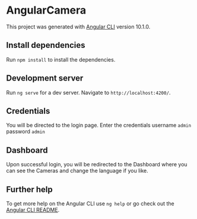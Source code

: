 # AngularCamera

This project was generated with [Angular CLI](https://github.com/angular/angular-cli) version 10.1.0.

## Install dependencies

Run `npm install` to install the dependencies.


## Development server

Run `ng serve` for a dev server. Navigate to `http://localhost:4200/`. 

## Credentials

You will be directed to the login page. Enter the credentials
username `admin`
password `admin`

## Dashboard

Upon successful login, you will be redirected to the Dashboard where you can see the Cameras and change the language if you like.

## Further help

To get more help on the Angular CLI use `ng help` or go check out the [Angular CLI README](https://github.com/angular/angular-cli/blob/master/README.md).
